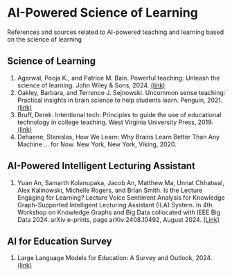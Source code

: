 # AI-Powered Science of Learning
References and sources related to AI-powered teaching and learning based on the science of learning

## Science of Learning
1. Agarwal, Pooja K., and Patrice M. Bain. Powerful teaching: Unleash the science of learning. John Wiley & Sons, 2024. [(link)](https://www.powerfulteaching.org/)
2. Oakley, Barbara, and Terrence J. Sejnowski. Uncommon sense teaching: Practical insights in brain science to help students learn. Penguin, 2021.[(link)](https://barbaraoakley.com/books/uncommon-sense-teaching/)
3. Bruff, Derek. Intentional tech: Principles to guide the use of educational technology in college teaching. West Virginia University Press, 2019. [(link)](https://derekbruff.org/2019/03/06/intentional-tech-coming-fall-2019/)
4. Dehaene, Stanislas, How We Learn: Why Brains Learn Better Than Any Machine ... for Now. New York, New York, Viking, 2020.


## AI-Powered Intelligent Lecturing Assistant
1. Yuan An, Samarth Kolanupaka, Jacob An, Matthew Ma, Unnat Chhatwal, Alex Kalinowski, Michelle Rogers, and Brian Smith. Is the Lecture Engaging for Learning? Lecture Voice Sentiment Analysis for Knowledge Graph-Supported Intelligent Lecturing Assistant (ILA) System. In 4th Workshop on Knowledge Graphs and Big Data collocated with IEEE Big Data 2024. arXiv e-prints, page arXiv:2408.10492, August 2024. [(Link)](https://arxiv.org/abs/2408.10492)

## AI for Education Survey
1. Large Language Models for Education: A Survey and Outlook, 2024. [(link)](https://arxiv.org/abs/2403.18105)
